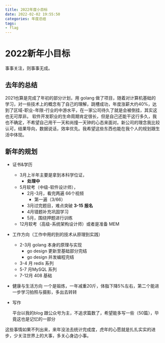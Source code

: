 ```yaml
---
title: 2022年度小目标
date: 2022-02-02 19:55:50
categories: 年度总结
tags: 
- flag
---
```


# 2022新年小目标

事事关注，则事事无成。

## 去年的总结

2021也算是完成了年初的部分计划，用 golang 做了项目，随着对计算机基础的学习，对一些技术上的概念有了自己的理解，跳槽成功，年度涨薪大约40%，达到了区域-职业-年限-行业的中游水平，在一家公司待久了就是会被倒挂，其实这也无可厚非。
软件开发职业的生命周期肯定很长，但是自己还能干这行多久，我也不确定，不希望自己用干一天和尚撞一天钟的心态来面对。新公司的理念我比较认可，结果导向，数据说话，效率优先。我希望这些东西也能在我个人的规划跟生活中体现。

## 新年的规划

- 证书&学历
  - 3月上半年主要是拿到本科学位证，
    - **处理中**
  - 5月软考（中级-软件设计师），
    - 2月-3月，看完两遍 66个视频 
      - 第一遍（3/66）
    - 3月过完题目，难点突破 **3-15 报名**
    - 4月错题补充巩固学习
    - 5月，围绕押题进行训练
  - 12月软考（高级-系统架构设计师）或者是准备 MEM
  
- 工作方向（工作中用的到的技术从原理到实践）
  - 2-3月 golang 本身的原理与实现
	- go design 更新至基础部分完结
    - go design 并发编程完结
  - 3-4 月 redis 系列
  - 5-7 月MySQL 系列
  - 7-12月 408 基础
  
- 健康与生活方向
  一个是锻炼，一年减重20斤，体脂下降5%左右，第二个能进一步学习拍照与摄影，多出去转转

- 写作

  平台以我的blog 跟公众号为主，不追求篇数了，希望能多写一些（50篇），毕竟这也是记忆的一部分

这些事情如果不列出来，来年没法去统计完成度，虎年的心愿就是扎扎实实的进步，少关注世界上的大事，多关心身边小事。
